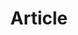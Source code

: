 ---
title: Article
description: Collections of articles
menu:
    main: 
        params:
            icon: library
---